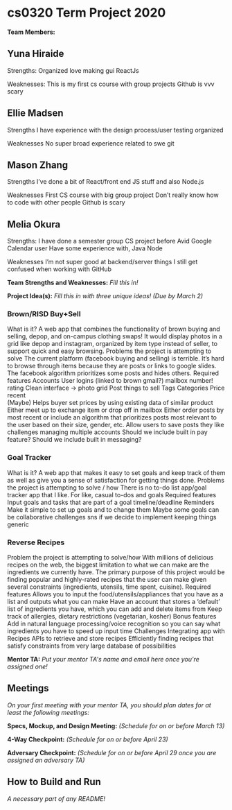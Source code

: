 # cs0320 Term Project 2020

**Team Members:** 

## Yuna Hiraide 

Strengths:
Organized
love making gui
ReactJs

Weaknesses:
This is my first cs course with group projects
Github is vvv scary


## Ellie Madsen

Strengths
I have experience with the design process/user testing
organized

Weaknesses
No super broad experience related to swe
git


## Mason Zhang

Strengths 
I’ve done a bit of React/front end JS stuff and also Node.js

Weaknesses
First CS course with big group project
Don’t really know how to code with other people
Github is scary


## Melia Okura

Strengths:
I have done a semester group CS project before
Avid Google Calendar user
Have some experience with, Java Node

Weaknesses
I’m not super good at backend/server things
I still get confused when working with GitHub

**Team Strengths and Weaknesses:** _Fill this in!_

**Project Idea(s):** _Fill this in with three unique ideas! (Due by March 2)_
### Brown/RISD Buy+Sell
What is it?
A web app that combines the functionality of brown buying and selling, depop, and on-campus clothing swaps! It would display photos in a grid like depop and instagram, organized by item type instead of seller, to support quick and easy browsing.
Problems the project is attempting to solve
The current platform (facebook buying and selling) is terrible. It’s hard to browse through items because they are posts or links to google slides. The facebook algorithm prioritizes some posts and hides others.
Required features
Accounts
User logins (linked to brown gmail?)
mailbox number!
rating
Clean interface -> photo grid
Post things to sell
Tags
Categories
Price
recent	
(Maybe) Helps buyer set prices by using existing data of similar product
Either meet up to exchange item or drop off in mailbox
Either order posts by most recent or include an algorithm that prioritizes posts most relevant to the user based on their size, gender, etc.
Allow users to save posts they like
challenges
managing multiple accounts
Should we include built in pay feature?
Should we include built in messaging?
### Goal Tracker

What is it?
A web app that makes it easy to set goals and keep track of them as well as give you a sense of satisfaction for getting things done. 
Problems the project is attempting to solve / how
There is no to-do list app/goal tracker app that I like. For like, casual to-dos and goals
Required features
Input goals and tasks that are part of a goal
timeline/deadline
Reminders
Make it simple to set up goals and to change them
Maybe some goals can be collaborative
challenges
sns if we decide to implement
keeping things generic

### Reverse Recipes

Problem the project is attempting to solve/how
With millions of delicious recipes on the web, the biggest limitation to what we can make are the ingredients we currently have. The primary purpose of this project would be finding popular and highly-rated recipes that the user can make given several constraints (ingredients, utensils, time spent, cuisine). 
Required features
Allows you to input the food/utensils/appliances that you have as a list and outputs what you can make
Have an account that stores a ‘default’ list of ingredients you have, which you can add and delete items from
Keep track of allergies, dietary restrictions (vegetarian, kosher)
Bonus features
Add in natural language processing/voice recognition so you can say what ingredients you have to speed up input time
Challenges
Integrating app with Recipes APIs to retrieve and store recipes
Efficiently finding recipes that satisfy constraints from very large database of possibilities

**Mentor TA:** _Put your mentor TA's name and email here once you're assigned one!_

## Meetings
_On your first meeting with your mentor TA, you should plan dates for at least the following meetings:_

**Specs, Mockup, and Design Meeting:** _(Schedule for on or before March 13)_

**4-Way Checkpoint:** _(Schedule for on or before April 23)_

**Adversary Checkpoint:** _(Schedule for on or before April 29 once you are assigned an adversary TA)_

## How to Build and Run
_A necessary part of any README!_
